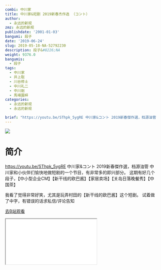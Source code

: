 ```yaml
---
combi: 中川家
title: 中川家&短剧 2019新春杰作选 （コント）
author:
  - 永远的新规
zmz: 永远的新规
publishdate: '2001-01-03'
bangumi: 段子
date: '2019-06-24'
slug: 2019-05-18-NA-52792230
description: 段子&#8226;NA
weight: 9376.0
bangumis:
  - 段子
tags:
  - 中川家
  - 井上聡
  - 川谷修士
  - 中川礼二
  - 中川剛
  - 馬場園梓
categories:
  - 永远的新规
  - 永远的新规

brief: "https://youtu.be/SThpk_5ygRE 中川家&コント 2019新春傑作選，档源油管 中川家和小伙伴们愉快地做短剧的一个节目，有非常多的即兴部分。 这期有好几个段子，【中小型企业CM】【新干线的欧巴酱】【家居卖场】【关岛日落晚餐秀】【中国茶】 我看了觉得非常好笑，尤其是玩弄村田的【新干线的欧巴酱】这个短剧。 试着做了中字，有错误的话求私信/评论告知"
---
```

![](https://raw.githubusercontent.com/tcgriffith/owaraisite/master/static/tmpimg/9a5a32d1426117dfc11244031dd6b06e0dcfb325.jpg.480.jpg)
# 简介  
https://youtu.be/SThpk_5ygRE
中川家&コント 2019新春傑作選，档源油管
中川家和小伙伴们愉快地做短剧的一个节目，有非常多的即兴部分。
这期有好几个段子，【中小型企业CM】【新干线的欧巴酱】【家居卖场】【关岛日落晚餐秀】【中国茶】

我看了觉得非常好笑，尤其是玩弄村田的【新干线的欧巴酱】这个短剧。
试着做了中字，有错误的话求私信/评论告知  

[去B站观看](https://www.bilibili.com/video/av52792230/)
<div class ="resp-container"><iframe class="testiframe" src="//player.bilibili.com/player.html?aid=52792230"", scrolling="no", allowfullscreen="true" > </iframe></div> 
